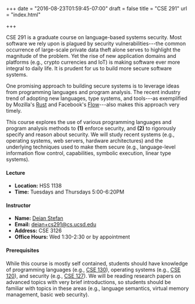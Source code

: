 +++
date = "2016-08-23T01:59:45-07:00"
draft = false
title = "CSE 291"
url = "index.html"

+++

CSE 291 is a graduate course on language-based systems security.  Most software
we rely upon is plagued by security vulnerabilities---the common occurrence of
large-scale private data theft alone serves to highlight the magnitude of the
problem. Yet the rise of new application domains and platforms (e.g., crypto
currencies and IoT) is making software ever more integral to daily life.  It
is prudent for us to build more secure software systems.

One promising approach to building secure systems is to leverage ideas from
programming languages and program analysis. The recent industry trend of
adopting new languages, type systems, and tools---as exemplified by Mozilla's
[Rust](https://www.rust-lang.org) and Facebook's
[Flow](https://flowtype.org/)---also makes this approach very timely.

This course explores the use of various programming languages and program
analysis methods to **(1)** enforce security, and **(2)** to rigorously specify
and reason about security.  We will study recent systems (e.g., operating
systems, web servers, hardware architectures) and the underlying techniques
used to make them secure (e.g., language-level information flow control,
capabilities, symbolic execution, linear type systems).

#### Lecture

* **Location:** HSS 1138
* **Time:** Tuesdays and Thursdays 5:00-6:20PM

#### Instructor

- **Name:** [Deian Stefan](https://cseweb.ucsd.edu/~dstefan/)
- **Email:** <deian+cs291@cs.ucsd.edu>
- **Address:** CSE 3126 
- **Office Hours:** Wed 1:30-2:30 or by appointment

#### Prerequisites

While this course is mostly self contained, students should have knowledge of
programming languages (e.g., [CSE 130](http://www-cse.ucsd.edu/cse130)),
operating systems (e.g., [CSE 120](http://www-cse.ucsd.edu/cse120)), and
security (e.g., [CSE 127](http://www-cse.ucsd.edu/cse130)).  We will be reading
research papers on advanced topics with very brief introductions, so students
should be familiar with topics in these areas (e.g., language semantics,
virtual memory management, basic web security).
